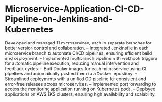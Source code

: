 # Microservice-Application-CI-CD-Pipeline-on-Jenkins-and-Kubernetes

Developed and managed 11 microservices, each in separate branches for better version control and collaboration.
– Integrated Jenkinsfile in each microservice branch to automate CI/CD pipelines, ensuring efficient build and deployment.
– Implemented multibranch pipeline with webhook triggers for automatic pipeline execution, reducing manual intervention
and feedback cycles.
– Built Docker images for each microservice using CI pipelines and automatically pushed them to a Docker repository.
– Streamlined deployments with a unified CD pipeline for consistent and error-free releases across microservices.
– Implemented port forwarding to access the monitoring application running on Kubernetes pods.
– Deployed applications on AWS EKS clusters, ensuring high availability and scalability.
